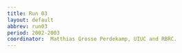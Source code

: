 ```yaml
---
title: Run 03
layout: default
abbrev: run03
period: 2002-2003
coordinator:  Matthias Grosse Perdekamp, UIUC and RBRC.
---
```


